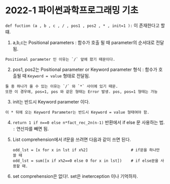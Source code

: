# 2022-1 파이썬과학프로그래밍 기초

`def fuction (a , b , c , / , pos1 , pos2 , * , init=1 ):` 이 존재한다고 할 떄.
  1. a,b,c는 Positional parameters : 함수가 호출 될 때 parameter의 순서대로 전달됨. 

    Positional parameter 인 이유는 `/` 앞에 왔기 때문이다.     
    
  2. pos1, pos2는 Positional parameter or Keyword parameter 형식 : 함수가 호출될 때 `Keyword = value` 형태로 전달됨.

    둘 중 하나가 올 수 있는 이유는 `/` 와 `*` 사이에 있기 때문.
    또한 이 경우에, pos=1, pos 와 같은 형태는 Error 발생. pos, pos=1 형태는 가능
    
  3. init는 반드시 Keyword parameter 이다.

    이 * 뒤에 오는 Keyword Parameter는 반드시 Keyword = value 형태여야 함.

4.  `return 1 if n==0 else n*fact_rec_2n(n-1)` 반환에서 if else 문 사용하는 법. `:` 연산자를 빼면 됨.

5. List comprehension에서 if문을 쓰려면 다음과 같이 쓰면 된다. 

    ```
    odd_lst = [x for x in lst if x%2]                   # if문을 하나만 쓸 때 
    odd_lst = sum([x if x%2==0 else 0 for x in lst])    # if else문을 사용할 때.
    ```
     
7. set comprehension은 없다!. set은 ineterception 이나 기억하자.
